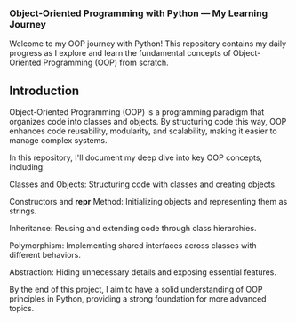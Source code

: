 ### Object-Oriented Programming with Python — My Learning Journey

Welcome to my OOP journey with Python! This repository contains my daily progress as I explore and learn the fundamental concepts of Object-Oriented Programming (OOP) from scratch.

## Introduction

Object-Oriented Programming (OOP) is a programming paradigm that organizes code into classes and objects. By structuring code this way, OOP enhances code reusability, modularity, and scalability, making it easier to manage complex systems.

In this repository, I'll document my deep dive into key OOP concepts, including:

Classes and Objects: Structuring code with classes and creating objects.

Constructors and __repr__ Method: Initializing objects and representing them as strings.

Inheritance: Reusing and extending code through class hierarchies.

Polymorphism: Implementing shared interfaces across classes with different behaviors.

Abstraction: Hiding unnecessary details and exposing essential features.

By the end of this project, I aim to have a solid understanding of OOP principles in Python, providing a strong foundation for more advanced topics.
